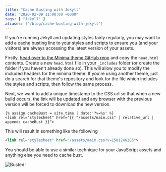 ```yaml
---
title: "Cache Busting with Jekyll"
date: "2020-02-09 11:00:00 +0000"
tags: [ "Jekyll" ]
aliases: ["/blog/cache-busting-with-jekyll"]
---
```

If you're running Jekyll and updating styles fairly regularly, you may want to add a cache busting line to your styles and scripts to ensure you (and your visitors) are always accessing the latest version of your assets.

<!--more-->

Firstly, [head over to the Minima theme GitHub repo](https://github.com/jekyll/minima/blob/2.5-stable/_includes/head.html) and copy the `head.html` contents. Create a new `head.html` file in your `_includes` folder (or create the folder if you haven't already done so). This will allow you to modify the included headers for the minima theme. If you're using another theme, just do a search for that theme's repository and look for the file which includes the styles and scripts, then follow the same process.

Next, we want to add a unique timestamp to the CSS url so that when a new build occurs, the link will be updated and any browser with the previous version will be forced to download the new version.

```
{% assign cacheBust = site.time | date:'?v=%s' %}
<link rel="stylesheet" href="{{ "/assets/main.css" | relative_url | append: cacheBust }}">
```

This will result in something like the following

```html
<link rel="stylesheet" href="/assets/main.css?v=1581246285">
```

You should be able to use a similar technique for your JavaScript assets and anything else you need to cache bust.

![Busted!](https://media.giphy.com/media/l0ExeAkpaMaEAuX5e/giphy-downsized-large.gif)
